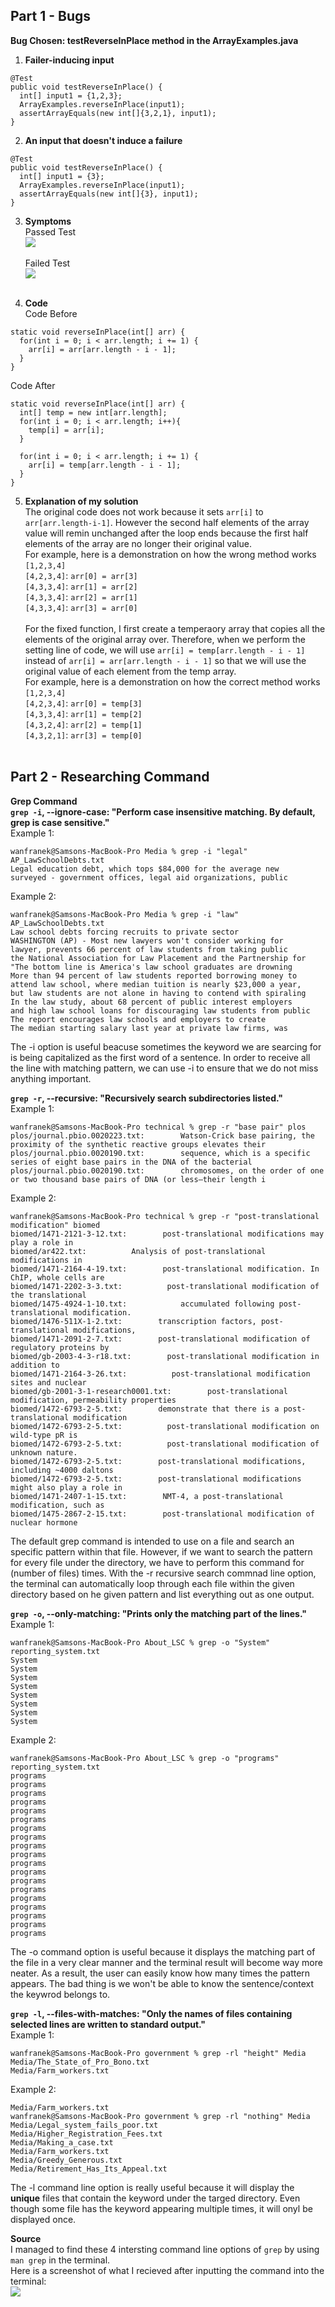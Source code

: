 ## Part 1 - Bugs
**Bug Chosen: testReverseInPlace method in the ArrayExamples.java**
1. **Failer-inducing input**
```
@Test 
public void testReverseInPlace() {
  int[] input1 = {1,2,3};
  ArrayExamples.reverseInPlace(input1);
  assertArrayEquals(new int[]{3,2,1}, input1);
}
```

2. **An input that doesn't induce a failure**
```
@Test 
public void testReverseInPlace() {
  int[] input1 = {3};
  ArrayExamples.reverseInPlace(input1);
  assertArrayEquals(new int[]{3}, input1);
}
```

3. **Symptoms**<br>
Passed Test<br>
<img src = "passed.png"><br><br>
Failed Test<br>
<img src = "failed.png"><br><br>

4. **Code**<br>
Code Before
```
static void reverseInPlace(int[] arr) {
  for(int i = 0; i < arr.length; i += 1) {
    arr[i] = arr[arr.length - i - 1];
  }
}
```

Code After
```
static void reverseInPlace(int[] arr) {
  int[] temp = new int[arr.length];
  for(int i = 0; i < arr.length; i++){
    temp[i] = arr[i];
  }
  
  for(int i = 0; i < arr.length; i += 1) {
    arr[i] = temp[arr.length - i - 1];
  }
}
```

5. **Explanation of my solution**<br>
The original code does not work because it sets `arr[i]` to `arr[arr.length-i-1]`. However the second half elements of the array value will remin unchanged after the loop ends because the first half elements of the array are no longer their original value.<br>
For example, here is a demonstration on how the wrong method works<br>
`[1,2,3,4]`<br>
`[4,2,3,4]`: `arr[0] = arr[3]`<br>
`[4,3,3,4]`: `arr[1] = arr[2]`<br>
`[4,3,3,4]`: `arr[2] = arr[1]`<br>
`[4,3,3,4]`: `arr[3] = arr[0]`<br><br>
For the fixed function, I first create a temperaory array that copies all the elements of the original array over. Therefore, when we perform the setting line of code, we will use `arr[i] = temp[arr.length - i - 1]` instead of `arr[i] = arr[arr.length - i - 1]` so that we will use the original value of each element from the temp array.<br>
For example, here is a demonstration on how the correct method works<br>
`[1,2,3,4]`<br>
`[4,2,3,4]`: `arr[0] = temp[3]`<br>
`[4,3,3,4]`: `arr[1] = temp[2]`<br>
`[4,3,2,4]`: `arr[2] = temp[1]`<br>
`[4,3,2,1]`: `arr[3] = temp[0]`<br><br>

## Part 2 - Researching Command
**Grep Command**<br>
**`grep -i`, --ignore-case: "Perform case insensitive matching.  By default, grep is case sensitive."**<br>
Example 1:<br>
```
wanfranek@Samsons-MacBook-Pro Media % grep -i "legal" AP_LawSchoolDebts.txt 
Legal education debt, which tops $84,000 for the average new
surveyed - government offices, legal aid organizations, public
```
Example 2:<br>
```
wanfranek@Samsons-MacBook-Pro Media % grep -i "law" AP_LawSchoolDebts.txt 
Law school debts forcing recruits to private sector
WASHINGTON (AP) - Most new lawyers won't consider working for
lawyer, prevents 66 percent of law students from taking public
the National Association for Law Placement and the Partnership for
"The bottom line is America's law school graduates are drowning
More than 94 percent of law students reported borrowing money to
attend law school, where median tuition is nearly $23,000 a year,
but law students are not alone in having to contend with spiraling
In the law study, about 68 percent of public interest employers
and high law school loans for discouraging law students from public
The report encourages law schools and employers to create
The median starting salary last year at private law firms, was
```
The -i option is useful beacuse sometimes the keyword we are searcing for is being capitalized as the first word of a sentence. In order to receive all the line with matching pattern, we can use -i to ensure that we do not miss anything important.<br>

**`grep -r`, --recursive: "Recursively search subdirectories listed."**<br>
Example 1:<br>
```
wanfranek@Samsons-MacBook-Pro technical % grep -r "base pair" plos
plos/journal.pbio.0020223.txt:        Watson-Crick base pairing, the proximity of the synthetic reactive groups elevates their
plos/journal.pbio.0020190.txt:        sequence, which is a specific series of eight base pairs in the DNA of the bacterial
plos/journal.pbio.0020190.txt:        chromosomes, on the order of one or two thousand base pairs of DNA (or less—their length i
```
Example 2:<br>
```
wanfranek@Samsons-MacBook-Pro technical % grep -r "post-translational modification" biomed
biomed/1471-2121-3-12.txt:        post-translational modifications may play a role in
biomed/ar422.txt:          Analysis of post-translational modifications in
biomed/1471-2164-4-19.txt:        post-translational modification. In ChIP, whole cells are
biomed/1471-2202-3-3.txt:          post-translational modification of the translational
biomed/1475-4924-1-10.txt:            accumulated following post-translational modification.
biomed/1476-511X-1-2.txt:        transcription factors, post-translational modifications,
biomed/1471-2091-2-7.txt:        post-translational modification of regulatory proteins by
biomed/gb-2003-4-3-r18.txt:        post-translational modification in addition to
biomed/1471-2164-3-26.txt:          post-translational modification sites and nuclear
biomed/gb-2001-3-1-research0001.txt:        post-translational modification, permeability properties
biomed/1472-6793-2-5.txt:        demonstrate that there is a post-translational modification
biomed/1472-6793-2-5.txt:          post-translational modification on wild-type pR is
biomed/1472-6793-2-5.txt:          post-translational modification of unknown nature.
biomed/1472-6793-2-5.txt:        post-translational modifications, including ~4000 daltons
biomed/1472-6793-2-5.txt:        post-translational modifications might also play a role in
biomed/1471-2407-1-15.txt:        NMT-4, a post-translational modification, such as
biomed/1475-2867-2-15.txt:        post-translational modification of nuclear hormone
```
The default grep command is intended to use on a file and search an specific pattern within that file. However, if we want to search the pattern for every file under the directory, we have to perform this command for (number of files) times. With the -r recursive search commnad line option, the terminal can automatically loop through each file within the given directory based on he given pattern and list everything out as one output.<br>

**`grep -o`, --only-matching: "Prints only the matching part of the lines."**<br>
Example 1:<br>
```
wanfranek@Samsons-MacBook-Pro About_LSC % grep -o "System" reporting_system.txt 
System
System
System
System
System
System
System
System
```
Example 2:<br>
```
wanfranek@Samsons-MacBook-Pro About_LSC % grep -o "programs" reporting_system.txt
programs
programs
programs
programs
programs
programs
programs
programs
programs
programs
programs
programs
programs
programs
programs
programs
programs
programs
programs
```

The -o command option is useful because it displays the matching part of the file in a very clear manner and the terminal result will become way more neater. As a result, the user can easily know how many times the pattern appears. The bad thing is we won't be able to know the sentence/context the keywrod belongs to.<br>

**`grep -l`, --files-with-matches: "Only the names of files containing selected lines are written to standard output."**<br>
Example 1:<br>
```
wanfranek@Samsons-MacBook-Pro government % grep -rl "height" Media
Media/The_State_of_Pro_Bono.txt
Media/Farm_workers.txt
```
Example 2:<br>
```
Media/Farm_workers.txt
wanfranek@Samsons-MacBook-Pro government % grep -rl "nothing" Media
Media/Legal_system_fails_poor.txt
Media/Higher_Registration_Fees.txt
Media/Making_a_case.txt
Media/Farm_workers.txt
Media/Greedy_Generous.txt
Media/Retirement_Has_Its_Appeal.txt
```

The -l command line option is really useful because it will display the **unique** files that contain the keyword under the targed directory. Even though some file has the keyword appearing multiple times, it will onyl be displayed once.<br>

**Source**<br>
I managed to find these 4 intersting command line options of `grep` by using `man grep` in the terminal.<br>
Here is a screenshot of what I recieved after inputting the command into the terminal:<br>
<img src = "man_grep.png">


